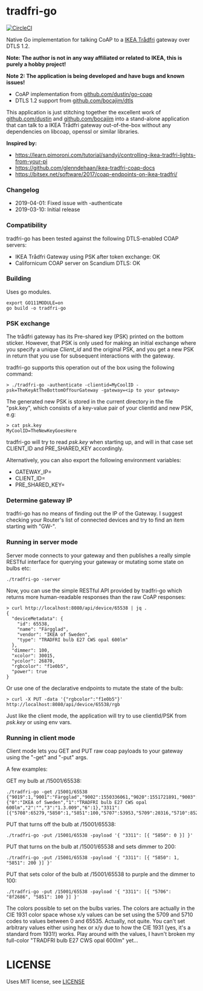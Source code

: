 # tradfri-go

[![CircleCI](https://circleci.com/gh/eriklupander/tradfri-go.svg?style=svg)](https://circleci.com/gh/eriklupander/tradfri-go)

Native Go implementation for talking CoAP to a [IKEA Trådfri](https://www.ikea.com/ms/en_US/usearch/?&query=tr%C3%A5dfri) gateway over DTLS 1.2.

**Note: The author is not in any way affiliated or related to IKEA, this is purely a hobby project!**

**Note 2: The application is being developed and have bugs and known issues!**

- CoAP implementation from [github.com/dustin/go-coap](https://github.com/dustin/go-coap)
- DTLS 1.2 support from [github.com/bocajim/dtls](https://github.com/bocajim/dtls)

This application is just stitching together the excellent work of [github.com/dustin](https://github.com/dustin) and [github.com/bocajim](https://github.com/bocajim) into a stand-alone application that can talk to a IKEA Trådfri gateway out-of-the-box without any dependencies on libcoap, openssl or similar libraries.

**Inspired by:**
- https://learn.pimoroni.com/tutorial/sandyj/controlling-ikea-tradfri-lights-from-your-pi
- https://github.com/glenndehaan/ikea-tradfri-coap-docs
- https://bitsex.net/software/2017/coap-endpoints-on-ikea-tradfri/

### Changelog
- 2019-04-01: Fixed issue with -authenticate
- 2019-03-10: Initial release

### Compatibility
tradfri-go has been tested against the following DTLS-enabled COAP servers:

- IKEA Trådfri Gateway using PSK after token exchange: OK
- Californicum COAP server on Scandium DTLS: OK

### Building
Uses go modules.

    export GO111MODULE=on
    go build -o tradfri-go
    
### PSK exchange
The trådfri gateway has its Pre-shared key (PSK) printed on the bottom sticker. However, that PSK is only used for making an initial exchange where you specify a unique _Client_id_ and the original PSK, and you get a new PSK in return that you use for subsequent interactions with the gateway.

tradfri-go supports this operation out of the box using the following command:

    > ./tradfri-go -authenticate -clientid=MyCoolID -psk=TheKeyAtTheBottomOfYourGateway -gateway=<ip to your gateway>
    
The generated new PSK is stored in the current directory in the file "psk.key", which consists of a key-value pair of your clientId and new PSK, e.g:

    > cat psk.key
    MyCoolID=TheNewKeyGoesHere
    
tradfri-go will try to read _psk.key_ when starting up, and will in that case set CLIENT_ID and PRE_SHARED_KEY accordingly.
    
Alternatively, you can also export the following environment variables:

- GATEWAY_IP=<ip to your gateway>
- CLIENT_ID=<the client id you choose>
- PRE_SHARED_KEY=<the generated PSK for the client id above>

### Determine gateway IP
tradfri-go has no means of finding out the IP of the Gateway. I suggest checking your Router's list of connected devices and try to find an item starting with "GW-".

### Running in server mode
Server mode connects to your gateway and then publishes a really simple RESTful interface for querying your gateway or mutating some state on bulbs etc:

    ./tradfri-go -server
    
Now, you can use the simple RESTful API provided by tradfri-go which returns more human-readable responses than the raw CoAP responses:

    > curl http://localhost:8080/api/device/65538 | jq .
    {
      "deviceMetadata": {
        "id": 65538,
        "name": "Färgglad",
        "vendor": "IKEA of Sweden",
        "type": "TRADFRI bulb E27 CWS opal 600lm"
      },
      "dimmer": 100,
      "xcolor": 30015,
      "ycolor": 26870,
      "rgbcolor": "f1e0b5",
      "power": true
    }
    
Or use one of the declarative endpoints to mutate the state of the bulb:

    > curl -X PUT -data '{"rgbcolor":"f1e0b5"}' http://localhost:8080/api/device/65538/rgb
    
Just like the client mode, the application will try to use clientId/PSK from _psk.key_ or using env vars.

### Running in client mode

Client mode lets you GET and PUT raw coap payloads to your gateway using the "-get" and "-put" args.

A few examples:

GET my bulb at /15001/65538:

    ./tradfri-go -get /15001/65538
    {"9019":1,"9001":"Färgglad","9002":1550336061,"9020":1551721891,"9003":65538,"9054":0,"5750":2,"3":{"0":"IKEA of Sweden","1":"TRADFRI bulb E27 CWS opal 600lm","2":"","3":"1.3.009","6":1},"3311":[{"5708":65279,"5850":1,"5851":100,"5707":53953,"5709":20316,"5710":8520,"5706":"8f2686","9003":0}]}

PUT that turns off the bulb at /15001/65538:
    
    ./tradfri-go -put /15001/65538 -payload '{ "3311": [{ "5850": 0 }] }'
    
PUT that turns on the bulb at /15001/65538 and sets dimmer to 200:
    
    ./tradfri-go -put /15001/65538 -payload '{ "3311": [{ "5850": 1, "5851": 200 }] }'
    
PUT that sets color of the bulb at /15001/65538 to purple and the dimmer to 100:
        
    ./tradfri-go -put /15001/65538 -payload '{ "3311": [{ "5706": "8f2686", "5851": 100 }] }'
    
The colors possible to set on the bulbs varies. The colors are actually in the CIE 1931 color space whose x/y values can be set using the 5709 and 5710 codes to values between 0 and 65535. Actually, not quite. You can't set arbitrary values either using hex or x/y due to how the CIE 1931 (yes, it's a standard from 1931!) works. Play around with the values, I havn't broken my full-color "TRADFRI bulb E27 CWS opal 600lm" yet...

# LICENSE
Uses MIT license, see [LICENSE](LICENSE)
